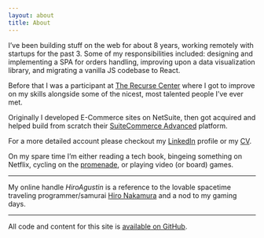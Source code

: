 ```yaml
---
layout: about
title: About
---
```


I’ve been building stuff on the web for about 8 years, working remotely with startups for the past 3. Some of my responsibilities included: designing and implementing a SPA for orders handling, improving upon a data visualization library, and migrating a vanilla JS codebase to React.

Before that I was a participant at [The Recurse Center](https://www.recurse.com/) where I got to improve on my skills alongside some of the nicest, most talented people I’ve ever met.

Originally I developed E-Commerce sites on NetSuite, then got acquired and helped build from scratch their [SuiteCommerce Advanced](http://www.netsuite.com/portal/products/suitecommerce.shtml) platform.

For a more detailed account please checkout my [LinkedIn](https://www.linkedin.com/in/HiroAgustin/en/) profile or my [CV](/Resume.pdf).

<!-- <p class="Message">I’m currently looking for the opportunity to join a new team full-time.</p> -->

On my spare time I’m either reading a tech book, bingeing something on Netflix, cycling on the [promenade](https://www.tripadvisor.com/ShowUserReviews-g294323-d2233045-r196103509-Rambla_de_Montevideo-Montevideo_Montevideo_Department.html), or playing video (or board) games.

***

My online handle *HiroAgustin* is a reference to the lovable spacetime traveling programmer/samurai [Hiro Nakamura](https://en.wikipedia.org/wiki/Hiro_Nakamura) and a nod to my gaming days.

***

All code and content for this site is [available on GitHub](https://github.com/HiroAgustin/adiaz.github.com/).
